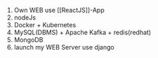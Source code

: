 1. Own WEB use [[ReactJS]]-App
2. nodeJs
3. Docker + Kubernetes
4. MySQL(DBMS) + Apache Kafka + redis(redhat)
5. MongoDB
6. launch my WEB Server use django